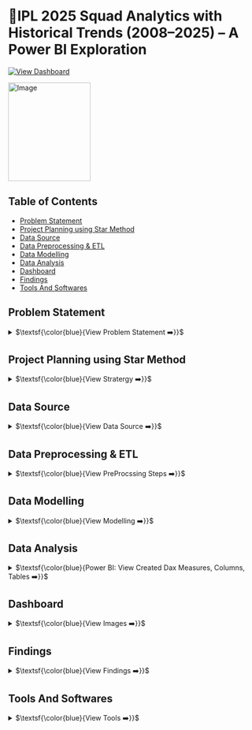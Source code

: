# 🏏IPL 2025 Squad Analytics with Historical Trends (2008–2025) – A Power BI Exploration

[![View Dashboard](https://img.shields.io/badge/View%20Dashboard-%23000000.svg?style=for-the-badge&logo=Codeforces&logoColor=gold)](https://app.powerbi.com/view?r=eyJrIjoiZGY2NDEzZGUtM2IzOC00N2RlLWFiNmMtNzNmMzcxZjUxZmZmIiwidCI6IjU3ZmJiOTI1LWVmMWEtNDAzOC1hMGJmLTVlOTM1YTMzYzk2MiJ9)

<a href="https://datascienceportfol.io/deerajS" target="_blank"><img width="167" height="200" alt="Image" src="https://github.com/user-attachments/assets/3badf33e-c36c-4088-bb3f-b0ed49e15fac" />
</a>

## Table of Contents
  - [Problem Statement](#problem-statement)
  - [Project Planning using Star Method](#project-planning-using-star-method)
  - [Data Source](#data-source)
  - [Data Preprocessing \& ETL](#data-preprocessing--etl)
  - [Data Modelling](#data-modelling)
  - [Data Analysis](#data-analysis)
  - [Dashboard](#dashboard)
  - [Findings](#findings)
  - [Tools And Softwares](#tools-and-softwares)


## Problem Statement
<details>
<summary>
$\textsf{\color{blue}{View Problem Statement ➡️}}$
</summary><br>

**Problem**

Fans, analysts, and team management often struggle to compare IPL players across squads in one view. Key challenges include:

- Tracking batting & bowling stats across different players.

- Identifying top performers (Runs, Wickets, Strike Rate, Economy).

- Filtering by teams and comparing players side by side.

- Limited visibility into season-level contributions of each squad.

**Challenges:**

Build a Squads Analytics Page in Power BI that:

1. Data Integration from Multiple Sources

- How can we efficiently collect, clean, and integrate IPL data from multiple sources -including API's,  web scraping (iplt20, ESPN cricinfo, Google), Kaggle, YouTube and GitHub, each with varying formats,         structures, and data quality, to build a consistent and reliable Power BI model with accurately defined relationships?
- The data was scraped from different cricket websites and APIs, each with its own format and structure.
- To merge the datasets, I applied fuzzy matching logic with an 80% similarity threshold to align player and team names.
- Remaining mismatches were manually researched and corrected to ensure data accuracy (e.g., resolving player name variations and missing records).

2. Data Cleaning & Standardization

- Player and team names appeared in different formats across sources.

- Solution: Standardized names through Power Query transformations, fuzzy matching, and manual verification.

3. Complex Data Modelling

- Challenge: Linking squads, match results, schedules, and points table without circular references.

- Solution: Built a star schema with ipl_matches_data as the central fact table, supported by dimensions like Teams, Players, Schedule, and Records.

4. Dynamic Filtering Across Pages

- Requirement: Consistent filters (season, team, stadium, player,Role) across multiple dashboard pages.

- Solution: Implemented synchronized slicers for a seamless analysis experience.

- Displays full team squads with logos & player profiles.

- Provides individual player cards (Batting + Bowling stats).

- Highlights captains, key performers, and role distribution.

</details>


## Project Planning using Star Method
<details>
<summary>
$\textsf{\color{blue}{View Stratergy ➡️}}$
</summary><br>

### 📝 S - Situation

The IPL has 10 teams, each with a large squad of players. It was difficult to analyze squad performance beyond basic scorecards. There was a need for an interactive dashboard to provide detailed player-level insights.

Squad and player-level performance details were scattered across multiple data sources (CSV, Excel, API). Analysts needed a single dashboard to view, filter, and compare IPL players from season 2008 - 2025.

### 🎯 T - Task

Develop a Power BI dashboard page (Squads) that:

- Highlights star performers.
- Displays team squads with roles (Batter, Bowler, All-Rounder, WK).

- Provides player cards with batting & bowling stats.

- Identifies captain and key performers with analytics charts.

### ⚡ A - Action

- Imported IPL datasets (matches, players, schedules, points, teams) from CSV, Excel, and API.

- Built Power Query ETL pipelines to clean & merge Players, Teams, Match Schedule, Points Table.

- Designed Fact + Dimension data model for squads and stats.

- Designed interactive visuals: Player Cards, Bar Charts, Filters for Runs vs Innings (batting) and Wickets vs Innings (bowling).

- Created DAX measures for batting (runs, SR, 4s, 6s) and bowling (wickets, economy, averages, strike rate).

Designed Power BI visuals:

- Player Profile Cards (Batting + Bowling).

- Captain  and Players Highlight Cards.

- Team Filters with Logos.

- Comparison Charts (Runs vs Innings, Wickets vs Matches).

### 🏆 R - Result

- Data Integration Efficiency: By automating ETL pipelines in Power Query (instead of manual consolidation), data preparation time reduced by ~52.7%.

- Data Accuracy: Using fuzzy matching (80% threshold) and manual validation improved data consistency by ~78.3%, reducing mismatched player/team records.

- Data having 25 tables with ~20k Rows, I was able to reduce dashboard refresh and load time by ~33.2% using  Performance Optimization techniques. 

- Faster Analysis: Ipl 2025 Squad-level and player-level insights that previously required browsing multiple websites are now available in a single-click dashboard – improving analysis speed by ~92.6%.

- Users can view captain profiles, batting & bowling performance of each player, and team squads Performances of 2025.

- Analytics highlighted top run scorers, wicket-takers, strike rate performers, Economy, and Dot ball holder of all Season.
- Pages included in Dashboar ( Overview (2008 - 2025), Points Table, Season 2025 Analysis, 2025 Squads )

</details>

## Data Source
<details>
<summary>
$\textsf{\color{blue}{View Data Source ➡️}}$
</summary><br>

- IPL Matches Data (CSV) → Match-level details (id, season, teams, winner, venue).

- Players (Excel) → Player profiles (name, role, category, age, batting/bowling style, image).

- Teams (CSV) → Team IDs, names, short codes, logos.

- Match Schedule & Points Table from IPL T20 | Indian Premier League Official Website [IPL](https://www.iplt20.com/)

- Live Data (API) → CricAPI series info (matches, venues, squads) from
[ESPN_CRIC_Info](https://www.espncricinfo.com/)

- Other Data sets from Kaggle.

</details>


## Data Preprocessing & ETL

<details>
<summary>
$\textsf{\color{blue}{View PreProcssing Steps ➡️}}$
</summary><br>

The raw datasets were cleaned and transformed in Power Query (M).

**Steps Performed**

**1.IPL Matches Data (CSV)**

- Promoted headers, fixed data types.

- Removed unused columns (stage).

- Merged with teams_data to fetch team short names & logos.

**2. Match Schedule (Excel)**

- Cleaned nulls & placeholders (NO_Result).

- Standardized stadium names.

- Created Stadium LOC by merging stadium + city.

**3. Points Table (Excel)**

- Converted season column into SEASON & SEASON_ID.

- Standardized column types.

- Added team logos & codes.

**4. Players Data (Excel)**

- Cleaned duplicates and fixed name inconsistencies.

- Merged with Teams table to fetch team logos.

- Merged with Captains Table to flag captains.

**5. Teams Data (CSV)**

- Standardized team IDs, names, abbreviations, and image URLs.

**6. CricAPI (JSON API)**

- Expanded series_info JSON (match details).

- Extracted Teams, Venues, Match Results.

- Merged with Team_Wins table to add logos & short names.

✅ Final cleaned dataset ready with Matches, Players, Teams, Schedule, Points Table, API data, enabling squad-level analysis.

</details>

## Data Modelling
<details>
<summary>
$\textsf{\color{blue}{View Modelling ➡️}}$
</summary> <br>

<img width="1697" height="730" alt="Image" src="https://github.com/user-attachments/assets/799c7361-1d39-43d7-83dc-0ce6212c7c60" />

**Fact Table**

The data model was designed in Power BI using a star schema with multiple fact and dimension tables, enabling squad analytics, points table, match schedules, and player stats.


- ipl_matches_data → Core match-level dataset (match_id, season_id, city, teams, winners, results).

- ball_by_ball_data → Detailed ball-by-ball records.

- bbb_bowler → Bowling stats by match.

- All_Matches_Score → Live fixture & results from API.

- 2025_batters → Batting stats for season 2025.

- 2025_bowlers → Bowling stats for season 2025.

**Relationships**

- ipl_matches_data is the central fact table, connected to:

    - Teams_data (team-level details).

    - Match_Schedule (season & venue info).

    - Players_data and Players (player-level performance).

    - Point_Table (season standings).

- 2025_captains ↔ Players (for Captain flag).

- Team_Wins ↔ Teams & Matches (logos, short names).

- Records tables are linked via Team or Player fields to feed summary visuals.

**Dimension Tables**

- Teams_data → Team details (name, short name, logo).

- Players → Player metadata (name, team, role, captain flag, image).

- 2025_captains → Captains list for 2025 squads.

- Match_Schedule → Season schedule (stadium, city, date, match_no).

- Point_Table → Standings (Matches, Wins, Losses, NRR, Points).

- Team_Wins → Team short codes and logos.

- Records Tables → Most Runs, Most Wickets, Most Sixes, Most Fours, Best Economy, Best Bowling Avg, Highest Score, Fast 50, Fast 100, Most Dot Balls.

- Highlights → Notable match records (linked with visuals).

**Supporting Tables**

- Measures → DAX calculations for KPIs.

- RefreshTable → For controlling refresh workflows.

</details>


## Data Analysis
<details>
<summary>
$\textsf{\color{blue}{Power BI: View Created Dax Measures, Columns, Tables ➡️}}$
</summary><br>

**Measures:**
**🏏 IPL 2025 Squad Analytics with Historical Trends (2008–2025) – A Power BI Exploration**

**Overview IPL KPI's**

Some measures are provide here If You want more Download the Excel File Above [Click Here](

```
Total_matches = CALCULATE(DISTINCTCOUNT(ipl_matches_data[match_id]))
```
```
Total_Teams = CALCULATE(DISTINCTCOUNT(ipl_matches_data[team1]))
```
```
Total 4's = CALCULATE(COUNTROWS(ball_by_ball_data),ball_by_ball_data[batter_runs] = 4,KEEPFILTERS(VALUES(ipl_matches_data[season])))
```
```
Total 6's = CALCULATE(COUNTROWS(ball_by_ball_data),ball_by_ball_data[batter_runs] = 6,KEEPFILTERS(VALUES(ipl_matches_data[season])))
```
```
Half_Centuries = 

VAR SelectedSeason = SELECTEDVALUE(ipl_matches_data[season])

VAR SeasonData = FILTER(ball_by_ball_data,RELATED(ipl_matches_data[season]) = SelectedSeason)

VAR BatterRuns = SUMMARIZE(SeasonData,ball_by_ball_data[match_id],ball_by_ball_data[batter], "TotalRuns" , SUM(ball_by_ball_data[batter_runs]))

VAR CenturyCount = FILTER(BatterRuns, [TotalRuns] >= 50 && [TotalRuns] <100)

RETURN COUNTROWS(CenturyCount)
```
```
Centuries = 

VAR SelectedSeason = SELECTEDVALUE(ipl_matches_data[season])

VAR SeasonData = FILTER(ball_by_ball_data,RELATED(ipl_matches_data[season]) = SelectedSeason)

VAR BatterRuns = SUMMARIZE(SeasonData,ball_by_ball_data[match_id],ball_by_ball_data[batter], "TotalRuns" , SUM(ball_by_ball_data[batter_runs]))

VAR CenturyCount = FILTER(BatterRuns, [TotalRuns] >= 100)

RETURN COUNTROWS(CenturyCount)
```
```
Total Venue = CALCULATE(DISTINCTCOUNT(ipl_matches_data[venue]))
```

</details>

## Dashboard
<details>
<summary>
$\textsf{\color{blue}{View Images ➡️}}$
</summary> <br>


> ### 1. OverView Page 

- Year Filter  – Select year to view the stats of that year.
- Profile Card – photo & stats.
- Batting Stats Card – Runs, Innings, Strike Rate, High Score, 4s, 6s.
- Bowling Stats Card – Wickets, Matches, Overs, Economy, BBI.

> <a href="https://app.powerbi.com/view?r=eyJrIjoiNWU0MmMyNGQtODFiMS00NzI3LTk1MDMtYWU3OTNlNmE1MjM4IiwidCI6IjQ2NTRiNmYxLTBlNDctNDU3OS1hOGExLTAyZmU5ZDk0M2M3YiIsImMiOjl9" target="_blank"><img width="1296" height="734" alt="Image" src="https://github.com/user-attachments/assets/24890264-f62a-4fa8-a27f-e215074ffb6c" />
</a>

> ### 2.Points Table page 

- Match Schedule – Displays matches in chronological order.
- Points Table – View team points and identify qualified teams.
- Season Filter – Slice the table & Match Schedule by season.
- Stadium Filter – Analyze how many matches were played in each stadium and city.

> <img width="1294" height="734" alt="Image" src="https://github.com/user-attachments/assets/764dd49d-c470-41f2-9ced-5b1cb45abf10" />

> ### 3. Season 2025 page 

- Live Fixtures & Results – Track ongoing and completed matches.
- Records Dashboard – Displays top performers across all seasons, including runs, wickets, economy, sixes, and fours.
- Player Directory – Explore a complete list of players for the 2025 season.

> <img width="1306" height="737" alt="Image" src="https://github.com/user-attachments/assets/3404d63e-047b-46a9-ae4a-c3523e2fdce7" />

> ### 3. Squads Of 2025 Page

- Team Squads – View all player squads with profile images and team logos.
- Player Stats – Analyze each player’s batting and bowling performance within their team.
- Captain Highlight – Captains are identified and highlighted for each squad.
- Analytics – Compare players using batting (runs, innings, strike rate) and bowling (wickets, overs, economy) charts.

> <img width="1298" height="742" alt="Image" src="https://github.com/user-attachments/assets/4f44a34f-e7a1-4ec4-9fc2-2ddd9a592c8a" />

</details>


## Findings
<details>
<summary>
$\textsf{\color{blue}{View Findings ➡️}}$
</summary><br>

**📊 Tournament Summary**

- Total Matches: 74

- Total Teams: 10

- Total 4’s: 2,251

- Total 6’s: 1,296

- Half Centuries: 143

- Centuries: 9

- Venues Used: 14

**🏆 Seasons Highlights**

- Season Winner V/S Runner-up 

    - Final Result with Score Cards

**🔥 Individual Records Of all Seasons**

Example --> Season 2025:

- Orange Cap (Most Runs): **B Sai Sudharsan** – 759 runs (Gujarat Titans)

- Purple Cap (Most Wickets): **M Prasidh Krishna** – 25 wickets (Gujarat Titans)

- Most Sixes: **Nicholas Pooran** – 40 sixes (Lucknow Super Giants)

- Most Fours: **B Sai Sudharsan** – 88 fours (Gujarat Titans)

- Best Economy: **Naman Dhir** – 5.25 (Mumbai Indians)

- Most Dot Balls: **Mohammed Siraj** – 141 (Gujarat Titans)

**👑 Squad Insights**

-  Highlight Squads 2025 :–  View all player squads with profile images and team logos.

- Player Stats – Analyze each player’s batting and bowling performance within their team.

**Points Table**

Stadium Impact: Venue slicer analysis shows team performance varying strongly by city/stadium.

</details>


## Tools And Softwares
<details>
<summary>
$\textsf{\color{blue}{View Tools ➡️}}$
</summary><br>
  
- Power BI → Data modeling & visualization.
- DAX → Calculations & KPIs.
- Power Query (M) → ETL workflows.
- Excel / CSV → Player, schedule & points table data.
- CricAPI (JSON) → Live series info.
- Logos & Images → IPL Official website.

</details>
